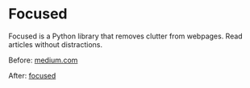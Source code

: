 # Focused
 
Focused is a Python library that removes clutter from webpages. Read articles without distractions.

Before: [medium.com](https://towardsdatascience.com/predicting-wine-quality-using-text-reviews-8bddaeb5285d)

After: [focused](https://github.com/Imperator26/focused/blob/master/examples/Predicting%20Wine%20Quality%20using%20Text%20Reviews%20-%20Towards%20Data%20Science.pdf)
